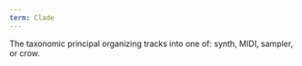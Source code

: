 ```yaml
---
term: Clade
---
```

The taxonomic principal organizing tracks into one of: synth, MIDI, sampler, or crow.